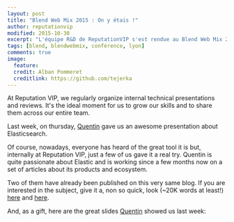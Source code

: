 ```yaml
---
layout: post
title: "Blend Web Mix 2015 : On y étais !"
author: reputationvip
modified: 2015-10-30
excerpt: "L'équipe R&D de ReputationVIP s'est rendue au Blend Web Mix 2015. Voici ce que nous en avons pensé !"
tags: [blend, blendwebmix, conférence, lyon]
comments: true
image:
  feature: 
  credit: Alban Pommeret
  creditlink: https://github.com/tejerka
---
```


At Reputation VIP, we regularly organize internal technical presentations and reviews. It's the ideal moment for us to grow our skills and to share them across our entire team.

Last week, on thursday, [Quentin](https://twitter.com/limonpies) gave us an awesome presentation about Elasticsearch.

Of course, nowadays, everyone has heard of the great tool it is but, internally at Reputation VIP, just a few of us gave it a real try. Quentin is quite passionate about Elastic and is working since a few months now on a set of articles about its products and ecosystem.

Two of them have already been published on this very same blog. If you are interested in the subject, give it a, non so quick, look (~20K words at least!) [here](http://reputationvip.io/elasticsearch-is-coming/) and [here](http://reputationvip.io/elasticsearch-always-pays-its-debts/).

And, as a gift, here are the great slides [Quentin](https://twitter.com/limonpies) showed us last week:

<script async class="speakerdeck-embed" data-id="fb70a222265b41b99aa4ae71c6fc9c06" data-ratio="1.77777777777778" src="//speakerdeck.com/assets/embed.js"></script>
